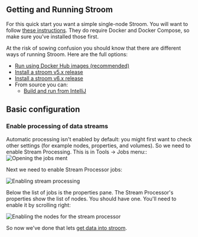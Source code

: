 ## Getting and Running Stroom

For this quick start you want a simple single-node Stroom. 
You will want to follow [these instructions](../../dev-guide/docker-running.md). 
They do require Docker and Docker Compose, so make sure you've installed those first.

At the risk of sowing confusion you should know that there are different ways of running Stroom. Here are the full options:

* [Run using Docker Hub images (recommended)](../../dev-guide/docker-running.md)
* [Install a stroom v5.x release](../../install-guide/installation/version-5/stroom-app-install.md)
* [Install a stroom v6.x release](../../install-guide/installation/version-6/stroom-6-installation.md)
* From source you can:
  * [Build and run from IntelliJ](../../dev-guide/stroom-in-an-ide.md)

## Basic configuration

### Enable processing of data streams

Automatic processing isn't enabled by default: you might first want to check other settings (for example  nodes, properties, and volumes). So we need to enable Stream Processing. 
This is in Tools -> Jobs menu::
![Opening the jobs ment](images/go-jobs.png)

Next we need to enable Stream Processor jobs:

![Enabling stream processing](images/configure-jobs.png)

Below the list of jobs is the properties pane. The Stream Processor's properties show the list of nodes. You should have one. You'll need to enable it by scrolling right:

![Enabling the nodes for the stream processor](images/configure-jobs-stream.png)

So now we've done that lets [get data into stroom](../feed/feed.md).

